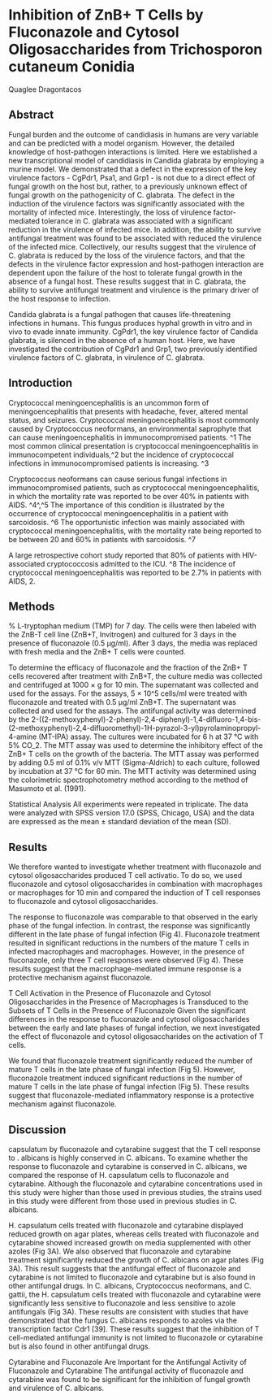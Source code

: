 # Inhibition of ZnB+ T Cells by Fluconazole and Cytosol Oligosaccharides from Trichosporon cutaneum Conidia
Quaglee Dragontacos


## Abstract
Fungal burden and the outcome of candidiasis in humans are very variable and can be predicted with a model organism. However, the detailed knowledge of host-pathogen interactions is limited. Here we established a new transcriptional model of candidiasis in Candida glabrata by employing a murine model. We demonstrated that a defect in the expression of the key virulence factors - CgPdr1, Psa1, and Grp1 - is not due to a direct effect of fungal growth on the host but, rather, to a previously unknown effect of fungal growth on the pathogenicity of C. glabrata. The defect in the induction of the virulence factors was significantly associated with the mortality of infected mice. Interestingly, the loss of virulence factor-mediated tolerance in C. glabrata was associated with a significant reduction in the virulence of infected mice. In addition, the ability to survive antifungal treatment was found to be associated with reduced the virulence of the infected mice. Collectively, our results suggest that the virulence of C. glabrata is reduced by the loss of the virulence factors, and that the defects in the virulence factor expression and host-pathogen interaction are dependent upon the failure of the host to tolerate fungal growth in the absence of a fungal host. These results suggest that in C. glabrata, the ability to survive antifungal treatment and virulence is the primary driver of the host response to infection.

Candida glabrata is a fungal pathogen that causes life-threatening infections in humans. This fungus produces hyphal growth in vitro and in vivo to evade innate immunity. CgPdr1, the key virulence factor of Candida glabrata, is silenced in the absence of a human host. Here, we have investigated the contribution of CgPdr1 and Grp1, two previously identified virulence factors of C. glabrata, in virulence of C. glabrata.


## Introduction
Cryptococcal meningoencephalitis is an uncommon form of meningoencephalitis that presents with headache, fever, altered mental status, and seizures. Cryptococcal meningoencephalitis is most commonly caused by Cryptococcus neoformans, an environmental saprophyte that can cause meningoencephalitis in immunocompromised patients. ^1 The most common clinical presentation is cryptococcal meningoencephalitis in immunocompetent individuals,^2 but the incidence of cryptococcal infections in immunocompromised patients is increasing. ^3

Cryptococcus neoformans can cause serious fungal infections in immunocompromised patients, such as cryptococcal meningoencephalitis, in which the mortality rate was reported to be over 40% in patients with AIDS. ^4^,^5 The importance of this condition is illustrated by the occurrence of cryptococcal meningoencephalitis in a patient with sarcoidosis. ^6 The opportunistic infection was mainly associated with cryptococcal meningoencephalitis, with the mortality rate being reported to be between 20 and 60% in patients with sarcoidosis. ^7

A large retrospective cohort study reported that 80% of patients with HIV-associated cryptococcosis admitted to the ICU. ^8 The incidence of cryptococcal meningoencephalitis was reported to be 2.7% in patients with AIDS, 2.


## Methods
% L-tryptophan medium (TMP) for 7 day. The cells were then labeled with the ZnB-T cell line (ZnB+T, Invitrogen) and cultured for 3 days in the presence of fluconazole (0.5 µg/ml). After 3 days, the media was replaced with fresh media and the ZnB+ T cells were counted.

To determine the efficacy of fluconazole and the fraction of the ZnB+ T cells recovered after treatment with ZnB+T, the culture media was collected and centrifuged at 1000 × g for 10 min. The supernatant was collected and used for the assays. For the assays, 5 × 10^5 cells/ml were treated with fluconazole and treated with 0.5 µg/ml ZnB+T. The supernatant was collected and used for the assays. The antifungal activity was determined by the 2-((2-methoxyphenyl)-2-phenyl)-2,4-diphenyl)-1,4-difluoro-1,4-bis-(2-methoxyphenyl)-2,4-difluoromethyl)-1H-pyrazol-3-yl)pyrolaminopropyl-4-amine (MT-IPA) assay. The cultures were incubated for 6 h at 37 °C with 5% CO_2. The MTT assay was used to determine the inhibitory effect of the ZnB+ T cells on the growth of the bacteria. The MTT assay was performed by adding 0.5 ml of 0.1% v/v MTT (Sigma-Aldrich) to each culture, followed by incubation at 37 °C for 60 min. The MTT activity was determined using the colorimetric spectrophotometry method according to the method of Masumoto et al. (1991).

Statistical Analysis
All experiments were repeated in triplicate. The data were analyzed with SPSS version 17.0 (SPSS, Chicago, USA) and the data are expressed as the mean ± standard deviation of the mean (SD).


## Results
We therefore wanted to investigate whether treatment with fluconazole and cytosol oligosaccharides produced T cell activatio. To do so, we used fluconazole and cytosol oligosaccharides in combination with macrophages or macrophages for 10 min and compared the induction of T cell responses to fluconazole and cytosol oligosaccharides.

The response to fluconazole was comparable to that observed in the early phase of the fungal infection. In contrast, the response was significantly different in the late phase of fungal infection (Fig 4). Fluconazole treatment resulted in significant reductions in the numbers of the mature T cells in infected macrophages and macrophages. However, in the presence of fluconazole, only three T cell responses were observed (Fig 4). These results suggest that the macrophage-mediated immune response is a protective mechanism against fluconazole.

T Cell Activation in the Presence of Fluconazole and Cytosol Oligosaccharides in the Presence of Macrophages is Transduced to the Subsets of T Cells in the Presence of Fluconazole
Given the significant differences in the response to fluconazole and cytosol oligosaccharides between the early and late phases of fungal infection, we next investigated the effect of fluconazole and cytosol oligosaccharides on the activation of T cells.

We found that fluconazole treatment significantly reduced the number of mature T cells in the late phase of fungal infection (Fig 5). However, fluconazole treatment induced significant reductions in the number of mature T cells in the late phase of fungal infection (Fig 5). These results suggest that fluconazole-mediated inflammatory response is a protective mechanism against fluconazole.


## Discussion
capsulatum by fluconazole and cytarabine suggest that the T cell response to . albicans is highly conserved in C. albicans. To examine whether the response to fluconazole and cytarabine is conserved in C. albicans, we compared the response of H. capsulatum cells to fluconazole and cytarabine. Although the fluconazole and cytarabine concentrations used in this study were higher than those used in previous studies, the strains used in this study were different from those used in previous studies in C. albicans.

H. capsulatum cells treated with fluconazole and cytarabine displayed reduced growth on agar plates, whereas cells treated with fluconazole and cytarabine showed increased growth on media supplemented with other azoles (Fig 3A). We also observed that fluconazole and cytarabine treatment significantly reduced the growth of C. albicans on agar plates (Fig 3A). This result suggests that the antifungal effect of fluconazole and cytarabine is not limited to fluconazole and cytarabine but is also found in other antifungal drugs. In C. albicans, Cryptococcus neoformans, and C. gattii, the H. capsulatum cells treated with fluconazole and cytarabine were significantly less sensitive to fluconazole and less sensitive to azole antifungals (Fig 3A). These results are consistent with studies that have demonstrated that the fungus C. albicans responds to azoles via the transcription factor Cdr1 [39]. These results suggest that the inhibition of T cell-mediated antifungal immunity is not limited to fluconazole or cytarabine but is also found in other antifungal drugs.

Cytarabine and Fluconazole Are Important for the Antifungal Activity of Fluconazole and Cytarabine
The antifungal activity of fluconazole and cytarabine was found to be significant for the inhibition of fungal growth and virulence of C. albicans.
